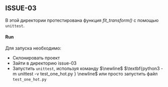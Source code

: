 ## ISSUE-03
 
В этой директории протестирована функция $\textit{fit_transform()}$ с помощью `unittest`.
 
#### Run
 
Для запуска необходимо:
* Склонировать проект
* Зайти в директорию issue-03
* Запустить `unittest`, используя команду $\newline$ $\textbf{python3 -m unittest -v test_one_hot.py } \newline$
или просто запустить файл `test_one_hot.py`
 